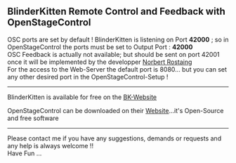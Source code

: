 ## BlinderKitten  Remote Control and Feedback with OpenStageControl  
OSC ports are set by default ! BlinderKitten is listening on Port **42000** ; so in OpenStageControl the ports must be set to  Output Port : **42000**    
OSC Feedback is actually not available; but should be sent on port  42001 once it will be implemented by the developper [Norbert Rostaing](https://github.com/norbertrostaing/)      
For the access to the Web-Server the default port is 8080... but you can set any other desired port in the OpenStageControl-Setup !

---
BlinderKitten is available for free on the [BK-Website](https://blinderkitten.lighting/)    

OpenStageControl can be downloaded on their [Website](https://openstagecontrol.ammd.net/)...it's Open-Source and free software    

---
Please contact me if you have any suggestions, demands or requests and any help is always welcome !!   
Have Fun ... 
